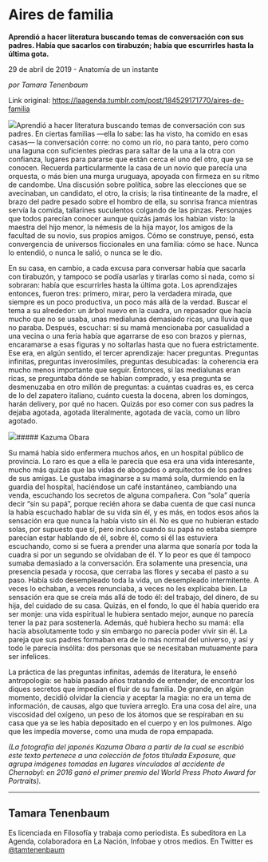# Aires de familia

**Aprendió a hacer literatura buscando temas de conversación con sus padres. Había que sacarlos con tirabuzón; había que escurrirles hasta la última gota.**

29 de abril de 2019 - Anatomía de un instante

_por Tamara Tenenbaum_

Link original: https://laagenda.tumblr.com/post/184529171770/aires-de-familia

![](https://64.media.tumblr.com/de2e0179129a2f87ef54fe98c4495c6b/4423e0f5d6781177-5c/s500x750/807d53ce3b49e1596e6c423bfb544cd848909ada.jpg)Aprendió a hacer literatura buscando temas de conversación con sus padres. En ciertas familias —ella lo sabe: las ha visto, ha comido en esas casas— la conversación corre: no como un río, no para tanto, pero como una laguna con suficientes piedras para saltar de la una a la otra con confianza, lugares para pararse que están cerca el uno del otro, que ya se conocen. Recuerda particularmente la casa de un novio que parecía una orquesta, o más bien una murga uruguaya, apoyada con firmeza en su ritmo de candombe. Una discusión sobre política, sobre las elecciones que se avecinaban, un candidato, el otro, la crisis; la risa tintineante de la madre, el brazo del padre pesado sobre el hombro de ella, su sonrisa franca mientras servía la comida, tallarines suculentos colgando de las pinzas. Personajes que todos parecían conocer aunque quizás jamás los habían visto: la maestra del hijo menor, la némesis de la hija mayor, los amigos de la facultad de su novio, sus propios amigos. Cómo se construye, pensó, esta convergencia de universos ficcionales en una familia: cómo se hace. Nunca lo entendió, o nunca le salió, o nunca se le dio.


En su casa, en cambio, a cada excusa para conversar había que sacarla con tirabuzón, y tampoco se podía usarlas y tirarlas como si nada, como si sobraran: había que escurrirles hasta la última gota. Los aprendizajes entonces, fueron tres: primero, mirar, pero la verdadera mirada, que siempre es un poco productiva, un poco más allá de la verdad. Buscar el tema a su alrededor: un árbol nuevo en la cuadra, un repasador que hacía mucho que no se usaba, unas medialunas demasiado ricas, una lluvia que no paraba. Después, escuchar: si su mamá mencionaba por casualidad a una vecina o una feria había que agarrarse de eso con brazos y piernas, encaramarse a esas figuras y no soltarlas hasta que no fuera estrictamente. Ese era, en algún sentido, el tercer aprendizaje: hacer preguntas. Preguntas infinitas, preguntas inverosímiles, preguntas desubicadas: la coherencia era mucho menos importante que seguir. Entonces, si las medialunas eran ricas, se preguntaba dónde se habían comprado, y esa pregunta se desmenuzaba en otro millón de preguntas: a cuántas cuadras es, es cerca de lo del zapatero italiano, cuánto cuesta la docena, abren los domingos, harán delivery, por qué no hacen. Quizás por eso comer con sus padres la dejaba agotada, agotada literalmente, agotada de vacía, como un libro agotado.


![](https://64.media.tumblr.com/de2e0179129a2f87ef54fe98c4495c6b/4423e0f5d6781177-5c/s500x750/807d53ce3b49e1596e6c423bfb544cd848909ada.jpg)##### Kazuma Obara



Su mamá había sido enfermera muchos años, en un hospital público de provincia. Lo raro es que a ella le parecía que esa era una vida interesante, mucho más quizás que las vidas de abogados o arquitectos de los padres de sus amigas. Le gustaba imaginarse a su mamá sola, durmiendo en la guardia del hospital, haciéndose un café instantáneo, cambiando una venda, escuchando los secretos de alguna compañera. Con “sola” quería decir “sin su papá”, porque recién ahora se daba cuenta de que casi nunca la había escuchado hablar de su vida sin él, y es más, en todos esos años la sensación era que nunca la había visto sin él. No es que no hubieran estado solas, por supuesto que sí, pero incluso cuando su papá no estaba siempre parecían estar hablando de él, sobre él, como si él las estuviera escuchando, como si se fuera a prender una alarma que sonaría por toda la cuadra si por un segundo se olvidaban de él. Y lo peor es que él tampoco sumaba demasiado a la conversación. Era solamente una presencia, una presencia pesada y rocosa, que cerraba las flores y secaba el pasto a su paso. Había sido desempleado toda la vida, un desempleado intermitente. A veces lo echaban, a veces renunciaba, a veces no les explicaba bien. La sensación era que se creía más allá de todo él: del trabajo, del dinero, de su hija, del cuidado de su casa. Quizás, en el fondo, lo que él había querido era ser monje: una vida espiritual le hubiera sentado mejor, aunque no parecía tener la paz para sostenerla. Además, qué hubiera hecho su mamá: ella hacía absolutamente todo y sin embargo no parecía poder vivir sin él. La pareja que sus padres formaban era de lo más normal del universo, y así y todo le parecía insólita: dos personas que se necesitaban mutuamente para ser infelices.


La práctica de las preguntas infinitas, además de literatura, le enseñó antropología: se había pasado años tratando de entender, de encontrar los diques secretos que impedían el fluir de su familia. De grande, en algún momento, decidió olvidar la ciencia y aceptar la magia: no era un tema de información, de causas, algo que tuviera arreglo. Era una cosa del aire, una viscosidad del oxígeno, un peso de los átomos que se respiraban en su casa que ya se les había depositado en el cuerpo y en los pulmones. Algo que les impedía moverse, como una muda de ropa empapada.


  
  
*(La fotografía del japonés Kazuma Obara a partir de la cual se escribió este texto pertenece a una colección de fotos titulada Exposure, que agrupa imágenes tomadas en lugares vinculados al accidente de Chernobyl: en 2016 ganó el primer premio del World Press Photo Award for Portraits).*



---

Tamara Tenenbaum
----------------

 Es licenciada en Filosofía y trabaja como periodista. Es subeditora en La Agenda, colaboradora en La Nación, Infobae y otros medios. En Twitter es [@tamtenenbaum](https://twitter.com/tamtenenbaum) 

